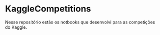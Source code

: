 # KaggleCompetitions
Nesse repositório estão os notbooks que desenvolvi para as competições do Kaggle.
